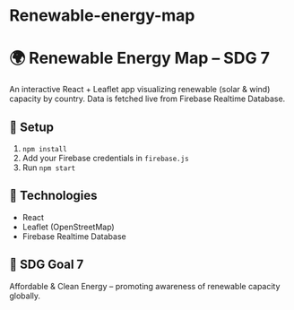 # Renewable-energy-map
# 🌍 Renewable Energy Map – SDG 7

An interactive React + Leaflet app visualizing renewable (solar & wind) capacity by country.
Data is fetched live from Firebase Realtime Database.

## 🚀 Setup
1. `npm install`
2. Add your Firebase credentials in `firebase.js`
3. Run `npm start`

## 🧠 Technologies
- React
- Leaflet (OpenStreetMap)
- Firebase Realtime Database

## 🌱 SDG Goal 7
Affordable & Clean Energy – promoting awareness of renewable capacity globally.
